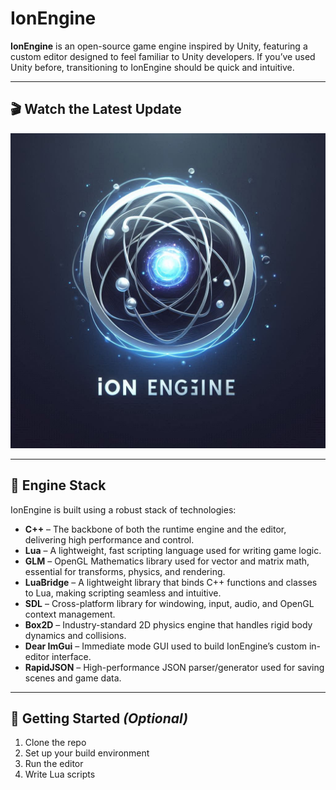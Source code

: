 # IonEngine

**IonEngine** is an open-source game engine inspired by Unity, featuring a custom editor designed to feel familiar to Unity developers. If you’ve used Unity before, transitioning to IonEngine should be quick and intuitive.

---

## 🎬 Watch the Latest Update

[![Watch the demo](IonEngineLogo.png)](https://youtu.be/kL8r-8mevJw)


---

## 🔧 Engine Stack

IonEngine is built using a robust stack of technologies:

- **C++** – The backbone of both the runtime engine and the editor, delivering high performance and control.
- **Lua** – A lightweight, fast scripting language used for writing game logic.
- **GLM** – OpenGL Mathematics library used for vector and matrix math, essential for transforms, physics, and rendering.
- **LuaBridge** – A lightweight library that binds C++ functions and classes to Lua, making scripting seamless and intuitive.
- **SDL** – Cross-platform library for windowing, input, audio, and OpenGL context management.
- **Box2D** – Industry-standard 2D physics engine that handles rigid body dynamics and collisions.
- **Dear ImGui** – Immediate mode GUI used to build IonEngine’s custom in-editor interface.
- **RapidJSON** – High-performance JSON parser/generator used for saving scenes and game data.

---

## 🚀 Getting Started *(Optional)*

1. Clone the repo  
2. Set up your build environment  
3. Run the editor  
4. Write Lua scripts
